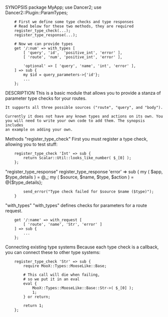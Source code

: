 SYNOPSIS
        package MyApp;
        use Dancer2;
        use Dancer2::Plugin::ParamTypes;

        # First we define some type checks and type responses
        # Read below for these two methods, they are required
        register_type_check(...);
        register_type_response(...);

        # Now we can provide types
        get '/:num' => with_types [
            [ 'query', 'id',  'positive_int', 'error' ],
            [ 'route', 'num', 'positive_int', 'error' ],

            'optional' => [ 'query', 'name', 'int', 'error' ],
        ] => sub {
            my $id = query_parameters->{'id'};
            ...
        };

DESCRIPTION
    This is a basic module that allows you to provide a stanza of parameter
    type checks for your routes.

    It supports all three possible sources ("route", "query", and "body").

    Currently it does not have any known types and actions on its own. You
    you will need to write your own code to add them. The synopsis includes
    an example on adding your own.

  Methods
   "register_type_check"
    First you must register a type check, allowing you to test stuff:

        register_type_check 'Int' => sub {
            return Scalar::Util::looks_like_number( $_[0] );
        };

   "register_type_response"
        register_type_response 'error' => sub {
            my ( $app, $type_details ) = @_;
            my ( $source, $name, $type, $action ) = @{$type_details};

            send_error("Type check failed for $source $name ($type)");
        }

   "with_types"
    "with_types" defines checks for parameters for a route request.

        get '/:name' => with_request [
            [ 'route', 'name', 'Str', 'error' ]
        ] => sub {
            ...
        };

  Connecting existing type systems
    Because each type check is a callback, you can connect these to other
    type systems:

        register_type_check 'Str' => sub {
            require MooX::Types::MooseLike::Base;

            # This call will die when failing,
            # so we put it in an eval
            eval {
                MooX::Types::MooseLike::Base::Str->( $_[0] );
                1;
            } or return;

            return 1;
        };

